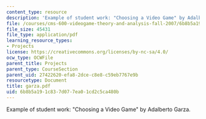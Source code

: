 ```yaml
---
content_type: resource
description: 'Example of student work: "Choosing a Video Game" by Adalberto Garza.'
file: /courses/cms-600-videogame-theory-and-analysis-fall-2007/6b8b5a191c837d077ea01cd2c5ca480b_garza.pdf
file_size: 45431
file_type: application/pdf
learning_resource_types:
- Projects
license: https://creativecommons.org/licenses/by-nc-sa/4.0/
ocw_type: OCWFile
parent_title: Projects
parent_type: CourseSection
parent_uid: 27422620-efa8-2dce-c8e8-c59eb7767e9b
resourcetype: Document
title: garza.pdf
uid: 6b8b5a19-1c83-7d07-7ea0-1cd2c5ca480b
---
```

Example of student work: "Choosing a Video Game" by Adalberto Garza.